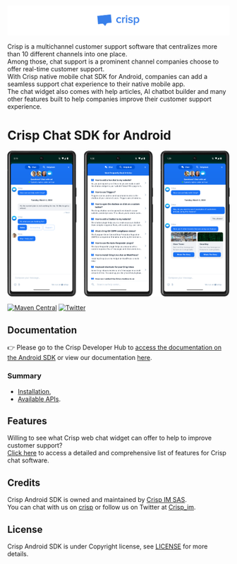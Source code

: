 ![Crisp](./.github/logo_blue.png)

Crisp is a multichannel customer support software that centralizes more than 10 different channels into one place.<br />
Among those, chat support is a prominent channel companies choose to offer real-time customer support.<br />
With Crisp native mobile chat SDK for Android, companies can add a seamless support chat experience to their native mobile app.<br />
The chat widget also comes with help articles, AI chatbot builder and many other features built to help companies improve their customer support experience.

# Crisp Chat SDK for Android

<img src="./.github/crisp_screenshot.png" width="1125" alt="Crisp screenshot">

[![Maven Central](https://img.shields.io/maven-central/v/im.crisp/crisp-sdk)](https://central.sonatype.com/artifact/im.crisp/crisp-sdk)
[![Twitter](https://img.shields.io/badge/twitter-@crisp_im-blue.svg?style=flat)](http://twitter.com/crisp_im)

## Documentation

👉 Please go to the Crisp Developer Hub to [access the documentation on the Android SDK](https://docs.crisp.chat/guides/chatbox-sdks/android-sdk/) or view our documentation [here](https://github.com/crisp-im/crisp-sdk-android/wiki).

### Summary
- [Installation](https://github.com/crisp-im/crisp-sdk-android/wiki/1.-Installation),
- [Available APIs](https://github.com/crisp-im/crisp-sdk-android/wiki/2.-Available-APIs).

## Features

Willing to see what Crisp web chat widget can offer to help to improve customer support?<br />
[Click here](https://crisp.chat/en/livechat/) to access a detailed and comprehensive list of features for Crisp chat software.

## Credits

Crisp Android SDK is owned and maintained by [Crisp IM SAS](https://crisp.chat/en/).<br />
You can chat with us on [crisp](https://crisp.chat) or follow us on Twitter at [Crisp_im](http://twitter.com/crisp_im).

## License

Crisp Android SDK is under Copyright license, see [LICENSE](https://github.com/crisp-im/crisp-sdk-android?tab=License-1-ov-file) for more details.
